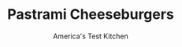 ---
layout: ../../layouts/MarkdownPostLayout.astro
title: Pastrami Cheeseburgers
author: America's Test Kitchen
pubDate: 2023-03-15
description: "Sauerkraut, pastrami, Swiss cheese, and a tangy sauce transform an ordinary burger into something special."
image_url: https://res.cloudinary.com/hksqkdlah/image/upload/ar_1:1,c_fill,dpr_2.0,f_auto,fl_lossy.progressive.strip_profile,g_faces:auto,q_auto:low,w_344/28948_sfs-pastrami-cheeseburgers-013
tags: ["Main Courses","Cheese","Beef","Weeknight","Sandwiches"]
calories: 3609
protein: 51
carbohydrates: 42
fats: 
fiber: 3
ingredients: ["6 tablespoons, mayonnaise","3 tablespoons, ketchup","2 tablespoons, sweet pickle relish",", Salt and pepper","4 kaiser, rolls, split and toasted","1 pound, 85 percent lean ground beef","1 tablespoon, vegetable oil","6 ounces thinly, sliced deli pastrami","1 1/2 cups, sauerkraut, drained and pressed dry","8 slices, deli Swiss cheese, folded in half"]
serves: 4
time: "30 minutes"
instructions: ["Whisk mayonnaise, ketchup, relish, and ½ teaspoon pepper together in bowl. Spread sauce evenly on roll tops and bottoms; set aside. Gently shape beef into four 4-inch-diameter patties. Season each patty with salt and pepper.","Heat oil in 12-inch skillet over medium-high heat until just smoking. Add patties to skillet and cook without moving patties for 2 minutes. Flip patties and cook for 1 minute. Transfer burgers to plate and tent with foil.","Add pastrami to now-empty skillet and cook over medium-high heat until lightly browned, about 3 minutes. Stir in sauerkraut and cook until heated through, about 2 minutes. Remove skillet from heat; separate pastrami mixture into 4 portions (still in skillet), then top each portion with 2 slices of cheese. Cover and let sit until cheese melts, about 2 minutes. Transfer burgers to roll bottoms. Top each burger with 1 portion of pastrami mixture. Place roll tops on burgers. Serve."]
nutrition: ["671 mg Potassium","659 mg Phosphorus","541 mg Calcium","6 mg Iron","75 mg Magnesium","1536 mg Sodium","10 mg Zinc","57 g Fat","9 mg Niacin (B3)","19 g Monounsaturated","12 g Polyunsaturated","8 mg Vitamin C","165 mg Cholesterol","20 g Saturated","1 g Trans","3 g Fiber","45 µg Folic acid","35 µg Folate (food)","7 g Sugars","18 µg Vitamin K","205 g Water","42 g Carbs","112 µg Folate equivalent (total)","51 g Protein","1 mg Vitamin E","5 µg Vitamin B12","137 µg Vitamin A","902 kcal Energy","3609 calories"]
notes: "Our favorite sauerkraut is Eden Organic Sauerkraut."
---